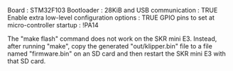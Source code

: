 Board : STM32F103
Bootloader : 28KiB
and USB communication : TRUE
Enable extra low-level configuration options : TRUE
GPIO pins to set at micro-controller startup : !PA14

The "make flash" command does not work on the SKR mini E3. Instead,
after running "make", copy the generated "out/klipper.bin" file to a
file named "firmware.bin" on an SD card and then restart the SKR
mini E3 with that SD card.
